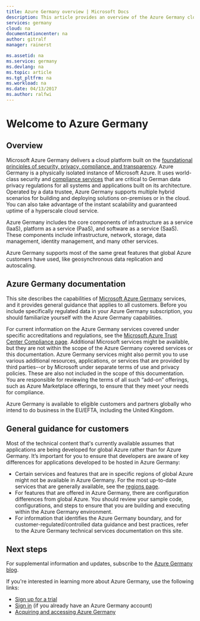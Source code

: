 ```yaml
---
title: Azure Germany overview | Microsoft Docs
description: This article provides an overview of the Azure Germany cloud capabilities and the trustworthy design and security that support compliance requirements for German data privacy regulations
services: germany
cloud: na
documentationcenter: na
author: gitralf
manager: rainerst

ms.assetid: na
ms.service: germany
ms.devlang: na
ms.topic: article
ms.tgt_pltfrm: na
ms.workload: na
ms.date: 04/13/2017
ms.author: ralfwi
---
```


# Welcome to Azure Germany
## Overview
Microsoft Azure Germany delivers a cloud platform built on the [foundational principles of security, privacy, compliance, and transparency](https://azure.microsoft.com/overview/clouds/germany/). Azure Germany is a physically isolated instance of Microsoft Azure. It uses world-class security and [compliance services](https://azure.microsoft.com/support/trust-center/compliance/) that are critical to German data privacy regulations for all systems and applications built on its architecture. Operated by a data trustee, Azure Germany supports multiple hybrid scenarios for building and deploying solutions on-premises or in the cloud. You can also take advantage of the instant scalability and guaranteed uptime of a hyperscale cloud service.

Azure Germany includes the core components of infrastructure as a service (IaaS), platform as a service (PaaS), and software as a service (SaaS). These components include infrastructure, network, storage, data management, identity management, and many other services.

Azure Germany supports most of the same great features that global Azure customers have used, like geosynchronous data replication and autoscaling. 

## Azure Germany documentation
This site describes the capabilities of [Microsoft Azure Germany](https://azure.microsoft.com/overview/clouds/germany/) services, and it provides general guidance that applies to all customers. Before you include specifically regulated data in your Azure Germany subscription, you should familiarize yourself with the Azure Germany capabilities.

For current information on the Azure Germany services covered under specific accreditations and regulations, see the [Microsoft Azure Trust Center Compliance page](http://www.microsoft.com/TrustCenter/Compliance/default.aspx). Additional Microsoft services might be available, but they are not within the scope of the Azure Germany covered services or this documentation. Azure Germany services might also permit you to use various additional resources, applications, or services that are provided by third parties--or by Microsoft under separate terms of use and privacy policies. These are also not included in the scope of this documentation. You are responsible for reviewing the terms of all such “add-on” offerings, such as Azure Marketplace offerings, to ensure that they meet your needs for compliance.

Azure Germany is available to eligible customers and partners globally who intend to do business in the EU/EFTA, including the United Kingdom.

## General guidance for customers
Most of the technical content that's currently available assumes that applications are being developed for global Azure rather than for Azure Germany. It’s important for you to ensure that developers are aware of key differences for applications developed to be hosted in Azure Germany:

* Certain services and features that are in specific regions of global Azure might not be available in Azure Germany. For the most up-to-date services that are generally available, see the [regions page](https://azure.microsoft.com/regions/services). 
* For features that are offered in Azure Germany, there are configuration differences from global Azure. You should review your sample code, configurations, and steps to ensure that you are building and executing within the Azure Germany environment.
* For information that identifies the Azure Germany boundary, and for customer-regulated/controlled data guidance and best practices, refer to the Azure Germany technical services documentation on this site.

## Next steps
For supplemental information and updates, subscribe to the 
[Azure Germany blog](https://blogs.msdn.microsoft.com/azuregermany/).

If you're interested in learning more about Azure Germany, use the following links:

* [Sign up for a trial](https://azure.microsoft.com/free/germany/)
* [Sign in](https://portal.microsoftazure.de/) (if you already have an Azure Germany account)
* [Acquiring and accessing Azure Germany](https://azure.microsoft.com/overview/clouds/germany/) 



